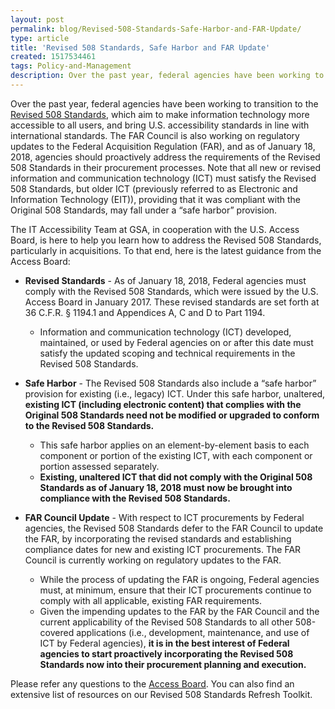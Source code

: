 ```yaml
---
layout: post
permalink: blog/Revised-508-Standards-Safe-Harbor-and-FAR-Update/
type: article
title: 'Revised 508 Standards, Safe Harbor and FAR Update'
created: 1517534461
tags: Policy-and-Management
description: Over the past year, federal agencies have been working to transition to the Revised 508 Standards, and the FAR Council is working on regulatory updates to the Federal Acquisition Regulation (FAR).
---
```


Over the past year, federal agencies have been working to transition to the [Revised 508 Standards][1], which aim to make information technology more accessible to all users, and bring U.S. accessibility standards in line with international standards. The FAR Council is also working on regulatory updates to the Federal Acquisition Regulation (FAR), and as of January 18, 2018, agencies should proactively address the requirements of the Revised 508 Standards in their procurement processes. Note that all new or revised information and communication technology (ICT) must satisfy the Revised 508 Standards, but older ICT (previously referred to as Electronic and Information Technology (EIT)), providing that it was compliant with the Original 508 Standards, may fall under a “safe harbor” provision.

The IT Accessibility Team at GSA, in cooperation with the U.S. Access Board, is here to help you learn how to address the Revised 508 Standards, particularly in acquisitions. To that end, here is the latest guidance from the Access Board:

  * **Revised Standards** - As of January 18, 2018, Federal agencies must comply with the Revised 508 Standards, which were issued by the U.S. Access Board in January 2017. These revised standards are set forth at 36 C.F.R. § 1194.1 and Appendices A, C and D to Part 1194. 
      * Information and communication technology (ICT) developed, maintained, or used by Federal agencies on or after this date must satisfy the updated scoping and technical requirements in the Revised 508 Standards.

  * **Safe Harbor** - The Revised 508 Standards also include a “safe harbor” provision for existing (i.e., legacy) ICT. Under this safe harbor, unaltered, **existing ICT (including electronic content) that complies with the Original 508 Standards need not be modified or upgraded to conform to the Revised 508 Standards.** 
      * This safe harbor applies on an element-by-element basis to each component or portion of the existing ICT, with each component or portion assessed separately.
      * **Existing, unaltered ICT that did not comply with the Original 508 Standards as of January 18, 2018 must now be brought into compliance with the Revised 508 Standards.**

  * **FAR Council Update** - With respect to ICT procurements by Federal agencies, the Revised 508 Standards defer to the FAR Council to update the FAR, by incorporating the revised standards and establishing compliance dates for new and existing ICT procurements. The FAR Council is currently working on regulatory updates to the FAR. 
      * While the process of updating the FAR is ongoing, Federal agencies must, at minimum, ensure that their ICT procurements continue to comply with all applicable, existing FAR requirements.
      * Given the impending updates to the FAR by the FAR Council and the current applicability of the Revised 508 Standards to all other 508-covered applications (i.e., development, maintenance, and use of ICT by Federal agencies), **it is in the best interest of Federal agencies to start proactively incorporating the Revised 508 Standards now into their procurement planning and execution.** 

Please refer any questions to the [Access Board][2]. You can also find an extensive list of resources on our Revised 508 Standards Refresh Toolkit.

 [1]: https://www.access-board.gov/guidelines-and-standards/communications-and-it/about-the-ict-refresh/final-rule
 [2]: https://www.access-board.gov/contact-us